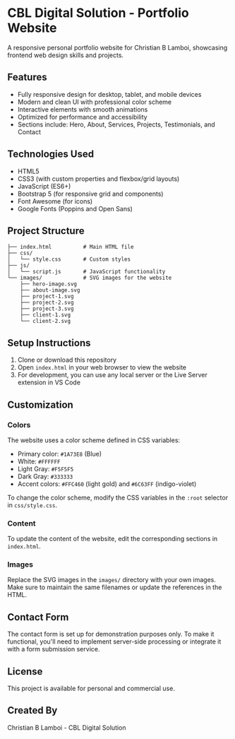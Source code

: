 # CBL Digital Solution - Portfolio Website

A responsive personal portfolio website for Christian B Lamboi, showcasing frontend web design skills and projects.

## Features

- Fully responsive design for desktop, tablet, and mobile devices
- Modern and clean UI with professional color scheme
- Interactive elements with smooth animations
- Optimized for performance and accessibility
- Sections include: Hero, About, Services, Projects, Testimonials, and Contact

## Technologies Used

- HTML5
- CSS3 (with custom properties and flexbox/grid layouts)
- JavaScript (ES6+)
- Bootstrap 5 (for responsive grid and components)
- Font Awesome (for icons)
- Google Fonts (Poppins and Open Sans)

## Project Structure

```
├── index.html          # Main HTML file
├── css/
│   └── style.css       # Custom styles
├── js/
│   └── script.js       # JavaScript functionality
└── images/             # SVG images for the website
    ├── hero-image.svg
    ├── about-image.svg
    ├── project-1.svg
    ├── project-2.svg
    ├── project-3.svg
    ├── client-1.svg
    └── client-2.svg
```

## Setup Instructions

1. Clone or download this repository
2. Open `index.html` in your web browser to view the website
3. For development, you can use any local server or the Live Server extension in VS Code

## Customization

### Colors

The website uses a color scheme defined in CSS variables:

- Primary color: `#1A73E8` (Blue)
- White: `#FFFFFF`
- Light Gray: `#F5F5F5`
- Dark Gray: `#333333`
- Accent colors: `#FFC460` (light gold) and `#6C63FF` (indigo-violet)

To change the color scheme, modify the CSS variables in the `:root` selector in `css/style.css`.

### Content

To update the content of the website, edit the corresponding sections in `index.html`.

### Images

Replace the SVG images in the `images/` directory with your own images. Make sure to maintain the same filenames or update the references in the HTML.

## Contact Form

The contact form is set up for demonstration purposes only. To make it functional, you'll need to implement server-side processing or integrate it with a form submission service.

## License

This project is available for personal and commercial use.

## Created By

Christian B Lamboi - CBL Digital Solution